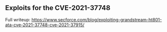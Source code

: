 ## Exploits for the CVE-2021-37748

Full writeup: https://www.secforce.com/blog/exploiting-grandstream-ht801-ata-cve-2021-37748-cve-2021-37915/
